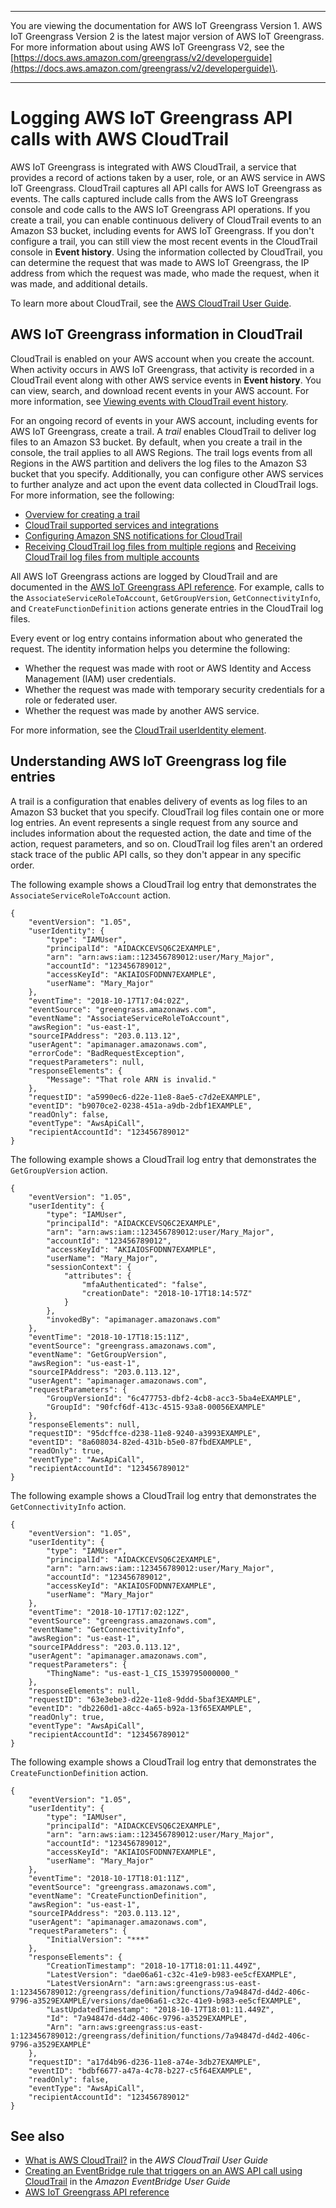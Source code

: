 --------

You are viewing the documentation for AWS IoT Greengrass Version 1\. AWS IoT Greengrass Version 2 is the latest major version of AWS IoT Greengrass\. For more information about using AWS IoT Greengrass V2, see the [https://docs.aws.amazon.com/greengrass/v2/developerguide](https://docs.aws.amazon.com/greengrass/v2/developerguide)\.

--------

# Logging AWS IoT Greengrass API calls with AWS CloudTrail<a name="logging-using-cloudtrail"></a>

AWS IoT Greengrass is integrated with AWS CloudTrail, a service that provides a record of actions taken by a user, role, or an AWS service in AWS IoT Greengrass\. CloudTrail captures all API calls for AWS IoT Greengrass as events\. The calls captured include calls from the AWS IoT Greengrass console and code calls to the AWS IoT Greengrass API operations\. If you create a trail, you can enable continuous delivery of CloudTrail events to an Amazon S3 bucket, including events for AWS IoT Greengrass\. If you don't configure a trail, you can still view the most recent events in the CloudTrail console in **Event history**\. Using the information collected by CloudTrail, you can determine the request that was made to AWS IoT Greengrass, the IP address from which the request was made, who made the request, when it was made, and additional details\. 

To learn more about CloudTrail, see the [AWS CloudTrail User Guide](https://docs.aws.amazon.com/awscloudtrail/latest/userguide/)\.

## AWS IoT Greengrass information in CloudTrail<a name="greengrass-info-in-cloudtrail"></a>

CloudTrail is enabled on your AWS account when you create the account\. When activity occurs in AWS IoT Greengrass, that activity is recorded in a CloudTrail event along with other AWS service events in **Event history**\. You can view, search, and download recent events in your AWS account\. For more information, see [Viewing events with CloudTrail event history](https://docs.aws.amazon.com/awscloudtrail/latest/userguide/view-cloudtrail-events.html)\. 

For an ongoing record of events in your AWS account, including events for AWS IoT Greengrass, create a trail\. A *trail* enables CloudTrail to deliver log files to an Amazon S3 bucket\. By default, when you create a trail in the console, the trail applies to all AWS Regions\. The trail logs events from all Regions in the AWS partition and delivers the log files to the Amazon S3 bucket that you specify\. Additionally, you can configure other AWS services to further analyze and act upon the event data collected in CloudTrail logs\. For more information, see the following: 
+ [Overview for creating a trail](https://docs.aws.amazon.com/awscloudtrail/latest/userguide/cloudtrail-create-and-update-a-trail.html)
+ [CloudTrail supported services and integrations](https://docs.aws.amazon.com/awscloudtrail/latest/userguide/cloudtrail-aws-service-specific-topics.html#cloudtrail-aws-service-specific-topics-integrations)
+ [Configuring Amazon SNS notifications for CloudTrail](https://docs.aws.amazon.com/awscloudtrail/latest/userguide/getting_notifications_top_level.html)
+ [Receiving CloudTrail log files from multiple regions](https://docs.aws.amazon.com/awscloudtrail/latest/userguide/receive-cloudtrail-log-files-from-multiple-regions.html) and [Receiving CloudTrail log files from multiple accounts](https://docs.aws.amazon.com/awscloudtrail/latest/userguide/cloudtrail-receive-logs-from-multiple-accounts.html)

All AWS IoT Greengrass actions are logged by CloudTrail and are documented in the [AWS IoT Greengrass API reference](https://docs.aws.amazon.com/greengrass/latest/apireference/api-actions.html)\. For example, calls to the `AssociateServiceRoleToAccount`, `GetGroupVersion`, `GetConnectivityInfo`, and `CreateFunctionDefinition` actions generate entries in the CloudTrail log files\.

Every event or log entry contains information about who generated the request\. The identity information helps you determine the following: 
+ Whether the request was made with root or AWS Identity and Access Management \(IAM\) user credentials\.
+ Whether the request was made with temporary security credentials for a role or federated user\.
+ Whether the request was made by another AWS service\.

For more information, see the [CloudTrail userIdentity element](https://docs.aws.amazon.com/awscloudtrail/latest/userguide/cloudtrail-event-reference-user-identity.html)\.

## Understanding AWS IoT Greengrass log file entries<a name="understanding-greengrass-entries"></a>

A trail is a configuration that enables delivery of events as log files to an Amazon S3 bucket that you specify\. CloudTrail log files contain one or more log entries\. An event represents a single request from any source and includes information about the requested action, the date and time of the action, request parameters, and so on\. CloudTrail log files aren't an ordered stack trace of the public API calls, so they don't appear in any specific order\. 

The following example shows a CloudTrail log entry that demonstrates the `AssociateServiceRoleToAccount` action\.

```
{
    "eventVersion": "1.05",
    "userIdentity": {
        "type": "IAMUser",
        "principalId": "AIDACKCEVSQ6C2EXAMPLE",
        "arn": "arn:aws:iam::123456789012:user/Mary_Major",
        "accountId": "123456789012",
        "accessKeyId": "AKIAIOSFODNN7EXAMPLE",
        "userName": "Mary_Major"
    },
    "eventTime": "2018-10-17T17:04:02Z",
    "eventSource": "greengrass.amazonaws.com",
    "eventName": "AssociateServiceRoleToAccount",
    "awsRegion": "us-east-1",
    "sourceIPAddress": "203.0.113.12",
    "userAgent": "apimanager.amazonaws.com",
    "errorCode": "BadRequestException",
    "requestParameters": null,
    "responseElements": {
        "Message": "That role ARN is invalid."
    },
    "requestID": "a5990ec6-d22e-11e8-8ae5-c7d2eEXAMPLE",
    "eventID": "b9070ce2-0238-451a-a9db-2dbf1EXAMPLE",
    "readOnly": false,
    "eventType": "AwsApiCall",
    "recipientAccountId": "123456789012"
}
```

The following example shows a CloudTrail log entry that demonstrates the `GetGroupVersion` action\.

```
{
    "eventVersion": "1.05",
    "userIdentity": {
        "type": "IAMUser",
        "principalId": "AIDACKCEVSQ6C2EXAMPLE",
        "arn": "arn:aws:iam::123456789012:user/Mary_Major",
        "accountId": "123456789012",
        "accessKeyId": "AKIAIOSFODNN7EXAMPLE",
        "userName": "Mary_Major",
        "sessionContext": {
            "attributes": {
                "mfaAuthenticated": "false",
                "creationDate": "2018-10-17T18:14:57Z"
            }
        },
        "invokedBy": "apimanager.amazonaws.com"
    },
    "eventTime": "2018-10-17T18:15:11Z",
    "eventSource": "greengrass.amazonaws.com",
    "eventName": "GetGroupVersion",
    "awsRegion": "us-east-1",
    "sourceIPAddress": "203.0.113.12",
    "userAgent": "apimanager.amazonaws.com",
    "requestParameters": {
        "GroupVersionId": "6c477753-dbf2-4cb8-acc3-5ba4eEXAMPLE",
        "GroupId": "90fcf6df-413c-4515-93a8-00056EXAMPLE"
    },
    "responseElements": null,
    "requestID": "95dcffce-d238-11e8-9240-a3993EXAMPLE",
    "eventID": "8a608034-82ed-431b-b5e0-87fbdEXAMPLE",
    "readOnly": true,
    "eventType": "AwsApiCall",
    "recipientAccountId": "123456789012"
}
```

The following example shows a CloudTrail log entry that demonstrates the `GetConnectivityInfo` action\.

```
{
    "eventVersion": "1.05",
    "userIdentity": {
        "type": "IAMUser",
        "principalId": "AIDACKCEVSQ6C2EXAMPLE",
        "arn": "arn:aws:iam::123456789012:user/Mary_Major",
        "accountId": "123456789012",
        "accessKeyId": "AKIAIOSFODNN7EXAMPLE",
        "userName": "Mary_Major"
    },
    "eventTime": "2018-10-17T17:02:12Z",
    "eventSource": "greengrass.amazonaws.com",
    "eventName": "GetConnectivityInfo",
    "awsRegion": "us-east-1",
    "sourceIPAddress": "203.0.113.12",
    "userAgent": "apimanager.amazonaws.com",
    "requestParameters": {
        "ThingName": "us-east-1_CIS_1539795000000_"
    },
    "responseElements": null,
    "requestID": "63e3ebe3-d22e-11e8-9ddd-5baf3EXAMPLE",
    "eventID": "db2260d1-a8cc-4a65-b92a-13f65EXAMPLE",
    "readOnly": true,
    "eventType": "AwsApiCall",
    "recipientAccountId": "123456789012"
}
```

The following example shows a CloudTrail log entry that demonstrates the `CreateFunctionDefinition` action\.

```
{
    "eventVersion": "1.05",
    "userIdentity": {
        "type": "IAMUser",
        "principalId": "AIDACKCEVSQ6C2EXAMPLE",
        "arn": "arn:aws:iam::123456789012:user/Mary_Major",
        "accountId": "123456789012",
        "accessKeyId": "AKIAIOSFODNN7EXAMPLE",
        "userName": "Mary_Major"
    },
    "eventTime": "2018-10-17T18:01:11Z",
    "eventSource": "greengrass.amazonaws.com",
    "eventName": "CreateFunctionDefinition",
    "awsRegion": "us-east-1",
    "sourceIPAddress": "203.0.113.12",
    "userAgent": "apimanager.amazonaws.com",
    "requestParameters": {
        "InitialVersion": "***"
    },
    "responseElements": {
        "CreationTimestamp": "2018-10-17T18:01:11.449Z",
        "LatestVersion": "dae06a61-c32c-41e9-b983-ee5cfEXAMPLE",
        "LatestVersionArn": "arn:aws:greengrass:us-east-1:123456789012:/greengrass/definition/functions/7a94847d-d4d2-406c-9796-a3529EXAMPLE/versions/dae06a61-c32c-41e9-b983-ee5cfEXAMPLE",
        "LastUpdatedTimestamp": "2018-10-17T18:01:11.449Z",
        "Id": "7a94847d-d4d2-406c-9796-a3529EXAMPLE",
        "Arn": "arn:aws:greengrass:us-east-1:123456789012:/greengrass/definition/functions/7a94847d-d4d2-406c-9796-a3529EXAMPLE"
    },
    "requestID": "a17d4b96-d236-11e8-a74e-3db27EXAMPLE",
    "eventID": "bdbf6677-a47a-4c78-b227-c5f64EXAMPLE",
    "readOnly": false,
    "eventType": "AwsApiCall",
    "recipientAccountId": "123456789012"
}
```

## See also<a name="cloudtrail-see-also"></a>
+ [What is AWS CloudTrail?](https://docs.aws.amazon.com/awscloudtrail/latest/userguide/cloudtrail-user-guide.html) in the *AWS CloudTrail User Guide*
+ [ Creating an EventBridge rule that triggers on an AWS API call using CloudTrail](https://docs.aws.amazon.com/eventbridge/latest/userguide/create-eventbridge-cloudtrail-rule.html) in the *Amazon EventBridge User Guide*
+ [AWS IoT Greengrass API reference](https://docs.aws.amazon.com/greengrass/latest/apireference/api-actions.html)